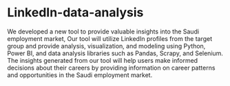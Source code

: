 # LinkedIn-data-analysis
We developed a new tool to provide valuable insights into the Saudi employment market, 
Our tool will utilize LinkedIn profiles from the target group and provide analysis, visualization, and modeling using Python, Power BI, and data analysis libraries
such as Pandas, Scrapy, and Selenium. 
The insights generated from our tool will help users make informed decisions about their careers by providing information on career patterns and opportunities in the Saudi employment market.

